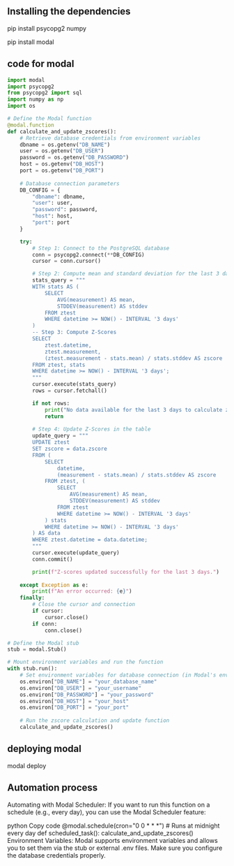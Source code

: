 ## Installing the dependencies 

pip install psycopg2 numpy

pip install modal


## code for modal 

```python
import modal
import psycopg2
from psycopg2 import sql
import numpy as np
import os

# Define the Modal function
@modal.function
def calculate_and_update_zscores():
    # Retrieve database credentials from environment variables
    dbname = os.getenv("DB_NAME")
    user = os.getenv("DB_USER")
    password = os.getenv("DB_PASSWORD")
    host = os.getenv("DB_HOST")
    port = os.getenv("DB_PORT")
    
    # Database connection parameters
    DB_CONFIG = {
        "dbname": dbname,
        "user": user,
        "password": password,
        "host": host,
        "port": port
    }

    try:
        # Step 1: Connect to the PostgreSQL database
        conn = psycopg2.connect(**DB_CONFIG)
        cursor = conn.cursor()

        # Step 2: Compute mean and standard deviation for the last 3 days
        stats_query = """
        WITH stats AS (
            SELECT 
                AVG(measurement) AS mean,
                STDDEV(measurement) AS stddev
            FROM ztest
            WHERE datetime >= NOW() - INTERVAL '3 days'
        )
        -- Step 3: Compute Z-Scores
        SELECT 
            ztest.datetime,
            ztest.measurement,
            (ztest.measurement - stats.mean) / stats.stddev AS zscore
        FROM ztest, stats
        WHERE datetime >= NOW() - INTERVAL '3 days';
        """
        cursor.execute(stats_query)
        rows = cursor.fetchall()

        if not rows:
            print("No data available for the last 3 days to calculate z-scores.")
            return
        
        # Step 4: Update Z-Scores in the table
        update_query = """
        UPDATE ztest
        SET zscore = data.zscore
        FROM (
            SELECT 
                datetime,
                (measurement - stats.mean) / stats.stddev AS zscore
            FROM ztest, (
                SELECT 
                    AVG(measurement) AS mean,
                    STDDEV(measurement) AS stddev
                FROM ztest
                WHERE datetime >= NOW() - INTERVAL '3 days'
            ) stats
            WHERE datetime >= NOW() - INTERVAL '3 days'
        ) AS data
        WHERE ztest.datetime = data.datetime;
        """
        cursor.execute(update_query)
        conn.commit()

        print(f"Z-scores updated successfully for the last 3 days.")
    
    except Exception as e:
        print(f"An error occurred: {e}")
    finally:
        # Close the cursor and connection
        if cursor:
            cursor.close()
        if conn:
            conn.close()

# Define the Modal stub
stub = modal.Stub()

# Mount environment variables and run the function
with stub.run():
    # Set environment variables for database connection (in Modal's environment)
    os.environ["DB_NAME"] = "your_database_name"
    os.environ["DB_USER"] = "your_username"
    os.environ["DB_PASSWORD"] = "your_password"
    os.environ["DB_HOST"] = "your_host"
    os.environ["DB_PORT"] = "your_port"
    
    # Run the zscore calculation and update function
    calculate_and_update_zscores()

```

## deploying modal 
modal deploy

## Automation process

Automating with Modal Scheduler: If you want to run this function on a schedule (e.g., every day), you can use the Modal Scheduler feature:

python
Copy code
@modal.schedule(cron="0 0 * * *")  # Runs at midnight every day
def scheduled_task():
    calculate_and_update_zscores()
Environment Variables: Modal supports environment variables and allows you to set them via the stub or external .env files. Make sure you configure the database credentials properly.
